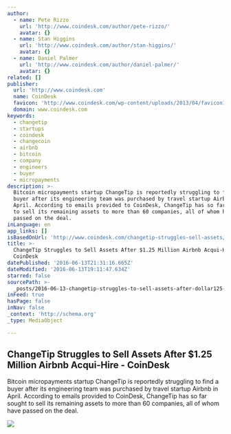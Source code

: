 ```yaml
---
author:
  - name: Pete Rizzo
    url: 'http://www.coindesk.com/author/pete-rizzo/'
    avatar: {}
  - name: Stan Higgins
    url: 'http://www.coindesk.com/author/stan-higgins/'
    avatar: {}
  - name: Daniel Palmer
    url: 'http://www.coindesk.com/author/daniel-palmer/'
    avatar: {}
related: []
publisher:
  url: 'http://www.coindesk.com'
  name: CoinDesk
  favicon: 'http://www.coindesk.com/wp-content/uploads/2013/04/favicon1.ico?4d1c37'
  domain: www.coindesk.com
keywords:
  - changetip
  - startups
  - coindesk
  - changecoin
  - airbnb
  - bitcoin
  - company
  - engineers
  - buyer
  - micropayments
description: >-
  Bitcoin micropayments startup ChangeTip is reportedly struggling to find a
  buyer after its engineering team was purchased by travel startup Airbnb in
  April. According to emails provided to CoinDesk, ChangeTip has so far sought
  to sell its remaining assets to more than 60 companies, all of whom have
  passed on the deal.
inLanguage: en
app_links: []
isBasedOnUrl: 'http://www.coindesk.com/changetip-struggles-sell-assets/'
title: >-
  ChangeTip Struggles to Sell Assets After $1.25 Million Airbnb Acqui-Hire -
  CoinDesk
datePublished: '2016-06-13T21:31:16.665Z'
dateModified: '2016-06-13T19:11:47.634Z'
starred: false
sourcePath: >-
  _posts/2016-06-13-changetip-struggles-to-sell-assets-after-dollar125-million-airbn.md
inFeed: true
hasPage: false
inNav: false
_context: 'http://schema.org'
_type: MediaObject

---
```

<article style=""><h1>ChangeTip Struggles to Sell Assets After $1.25 Million Airbnb Acqui-Hire - CoinDesk</h1><p>Bitcoin micropayments startup ChangeTip is reportedly struggling to find a buyer after its engineering team was purchased by travel startup Airbnb in April. According to emails provided to CoinDesk, ChangeTip has so far sought to sell its remaining assets to more than 60 companies, all of whom have passed on the deal.</p><img src="http://media.coindesk.com/2016/06/Screen-Shot-2016-06-13-at-7.57.12-AM.png" /></article>